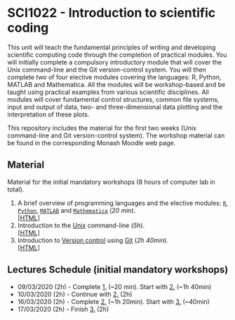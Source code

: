# SCI1022 - Introduction to scientific coding

This unit will teach the fundamental principles of writing and developing scientific computing code through the completion of practical modules. You will initially complete a compulsory introductory module that will cover the Unix command-line and the Git version-control system. You will then complete *two* of four elective modules covering the languages: R, Python, MATLAB and Mathematica. All the modules will be workshop-based and be taught using practical examples from various scientific disciplines. All modules will cover fundamental control structures, common file systems, input and output of data, two- and three-dimensional data plotting and the interpretation of these plots.

This repository includes the material for the first two weeks (Unix command-line and Git version-control system). The workshop material can be found in the corresponding Monash Moodle web page.

## Material

Material for the initial mandatory workshops (8 hours of computer lab in total).

1. A brief overview of programming languages and the elective modules: [`R`](https://en.wikipedia.org/wiki/R_(programming_language)), [`Python`](https://en.wikipedia.org/wiki/Python_(programming_language)), [`MATLAB`](https://en.wikipedia.org/wiki/MATLAB) and [`Mathematica`](https://en.wikipedia.org/wiki/Wolfram_Mathematica) (*20 min*).<br>[[HTML]](./programming_languages.md)
2. Introduction to the [Unix](https://en.wikipedia.org/wiki/Unix) command-line (*5h*).<br> 
[[HTML]](./Unix-CLI.md)
3. Introduction to [Version control](https://en.wikipedia.org/wiki/Version_control) using [Git](https://git-scm.com/) (*2h 40min*). <br>[[HTML]](./Git.md)


## Lectures Schedule (initial mandatory workshops)

* 09/03/2020  (2h) - Complete [1.](./programming_languages.md) (~20 min). Start with [2.](./Unix-CLI.md) (~1h 40min)
* 10/03/2020 (2h) - Continue with [2.](./Unix-CLI.md) (2h)
* 16/03/2020 (2h) - Complete [2.](./Unix-CLI.md) (~1h 20min). Start with [3.](./Git.md) (~40min)
* 17/03/2020 (2h) - Finish [3.](./Git.md) (2h)




